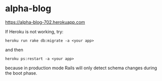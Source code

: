 # alpha-blog

https://alpha-blog-702.herokuapp.com

If Heroku is not working, try:

```
heroku run rake db:migrate -a <your app>
```

and then


```
heroku ps:restart -a <your app>
```


because in production mode Rails will only detect schema changes during the boot phase.
